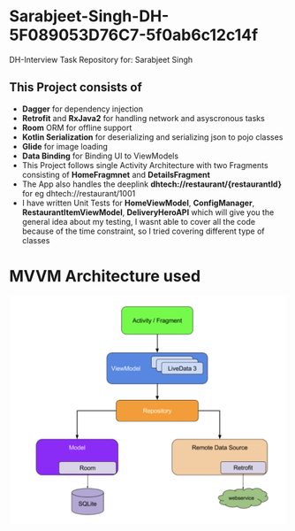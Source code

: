 # Sarabjeet-Singh-DH-5F089053D76C7-5f0ab6c12c14f
DH-Interview Task Repository for: Sarabjeet Singh

## This Project consists of
* **Dagger** for dependency injection
* **Retrofit** and **RxJava2** for handling network and asyscronous tasks
* **Room** ORM for offline support
* **Kotlin Serialization** for deserializing and serializing json to pojo classes
* **Glide** for image loading
* **Data Binding** for Binding UI to ViewModels
* This Project follows single Activity Architecture with two Fragments 
consisting of **HomeFragmnet** and **DetailsFragment**
* The App also handles the deeplink **dhtech://restaurant/{restaurantId}**
for eg dhtech://restaurant/1001
* I have written Unit Tests for **HomeViewModel**, **ConfigManager**, **RestaurantItemViewModel**, **DeliveryHeroAPI**
which will give you the general idea about my testing, I wasnt able to cover all the code because of the time constraint, 
so I tried covering different type of classes


# MVVM Architecture used
![image](diagram.png)
